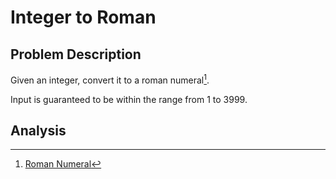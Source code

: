 # Integer to Roman

## Problem Description

Given an integer, convert it to a roman numeral[^1].

Input is guaranteed to be within the range from 1 to 3999.

## Analysis



[^1]: [Roman Numeral](https://en.wikipedia.org/wiki/Roman_numerals)

